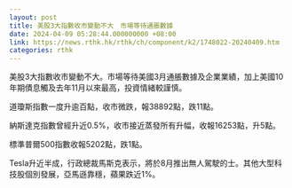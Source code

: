 ```yaml
---
layout: post
title: 美股3大指數收市變動不大　市場等待通脹數據
date: 2024-04-09 05:28:44.000000000 +08:00
link: https://news.rthk.hk/rthk/ch/component/k2/1748022-20240409.htm
categories: rthk
---
```


美股3大指數收市變動不大。市場等待美國3月通脹數據及企業業績，加上美國10年期債息觸及去年11月以來最高，投資情緒較謹慎。

道瓊斯指數一度升逾百點，收市微跌，報38892點，跌11點。

納斯達克指數曾經升近0.5%，收市接近蒸發所有升幅，收報16253點，升5點。

標準普爾500指數收報5202點，跌1點。

Tesla升近半成，行政總裁馬斯克表示，將於8月推出無人駕駛的士。其他大型科技股個別發展，亞馬遜靠穩，蘋果跌近1%。
